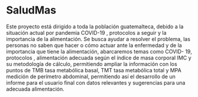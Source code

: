 # SaludMas
Este proyecto está dirigido a toda la población guatemalteca, debido a la situación actual por pandemia COVID-19 , protocolos a seguir y la importancia de la alimentación. Se busca ayudar a resolver el problema,  las personas no saben que hacer o cómo actuar ante la enfermedad y de la importancia que tiene la alimentación, abarcaremos temas como COVID- 19, protocolos , alimentación adecuada según  el índice de masa corporal IMC y su metodología de cálculo, permitiendo ampliar la información con los puntos de TMB tasa metabólica basal, TMT tasa metabólica total y MPA medición de perímetro abdominal, permitiendo así el desarrollo de un informe para el usuario final con datos relevantes y sugerencias para una adecuada alimentación.
